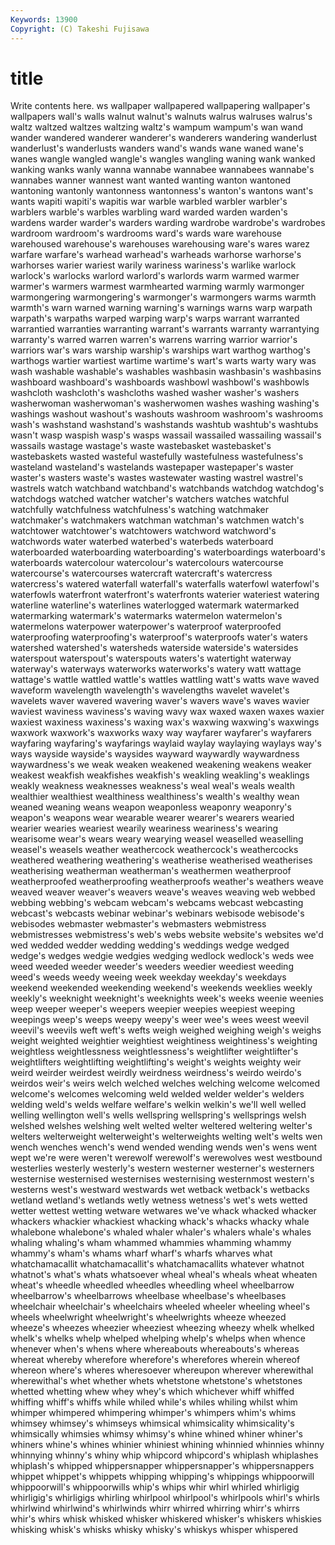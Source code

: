 ```yaml
---
Keywords: 13900 
Copyright: (C) Takeshi Fujisawa
---
```


# title

Write contents here.
ws wallpaper wallpapered wallpapering wallpaper's wallpapers wall's walls walnut walnut's
walnuts walrus walruses walrus's waltz waltzed waltzes waltzing waltz's wampum
wampum's wan wand wander wandered wanderer wanderer's wanderers wandering wanderlust
wanderlust's wanderlusts wanders wand's wands wane waned wane's wanes wangle
wangled wangle's wangles wangling waning wank wanked wanking wanks wanly
wanna wannabe wannabee wannabees wannabe's wannabes wanner wannest want wanted
wanting wanton wantoned wantoning wantonly wantonness wantonness's wanton's wantons want's
wants wapiti wapiti's wapitis war warble warbled warbler warbler's warblers
warble's warbles warbling ward warded warden warden's wardens warder warder's
warders warding wardrobe wardrobe's wardrobes wardroom wardroom's wardrooms ward's wards
ware warehouse warehoused warehouse's warehouses warehousing ware's wares warez warfare
warfare's warhead warhead's warheads warhorse warhorse's warhorses warier wariest warily
wariness wariness's warlike warlock warlock's warlocks warlord warlord's warlords warm
warmed warmer warmer's warmers warmest warmhearted warming warmly warmonger warmongering
warmongering's warmonger's warmongers warms warmth warmth's warn warned warning warning's
warnings warns warp warpath warpath's warpaths warped warping warp's warps
warrant warranted warrantied warranties warranting warrant's warrants warranty warrantying warranty's
warred warren warren's warrens warring warrior warrior's warriors war's wars
warship warship's warships wart warthog warthog's warthogs wartier wartiest wartime
wartime's wart's warts warty wary was wash washable washable's washables
washbasin washbasin's washbasins washboard washboard's washboards washbowl washbowl's washbowls washcloth
washcloth's washcloths washed washer washer's washers washerwoman washerwoman's washerwomen washes
washing washing's washings washout washout's washouts washroom washroom's washrooms wash's
washstand washstand's washstands washtub washtub's washtubs wasn't wasp waspish wasp's
wasps wassail wassailed wassailing wassail's wassails wastage wastage's waste wastebasket
wastebasket's wastebaskets wasted wasteful wastefully wastefulness wastefulness's wasteland wasteland's wastelands
wastepaper wastepaper's waster waster's wasters waste's wastes wastewater wasting wastrel
wastrel's wastrels watch watchband watchband's watchbands watchdog watchdog's watchdogs watched
watcher watcher's watchers watches watchful watchfully watchfulness watchfulness's watching watchmaker
watchmaker's watchmakers watchman watchman's watchmen watch's watchtower watchtower's watchtowers watchword
watchword's watchwords water waterbed waterbed's waterbeds waterboard waterboarded waterboarding waterboarding's
waterboardings waterboard's waterboards watercolour watercolour's watercolours watercourse watercourse's watercourses watercraft
watercraft's watercress watercress's watered waterfall waterfall's waterfalls waterfowl waterfowl's waterfowls
waterfront waterfront's waterfronts waterier wateriest watering waterline waterline's waterlines waterlogged
watermark watermarked watermarking watermark's watermarks watermelon watermelon's watermelons waterpower waterpower's
waterproof waterproofed waterproofing waterproofing's waterproof's waterproofs water's waters watershed watershed's
watersheds waterside waterside's watersides waterspout waterspout's waterspouts waters's watertight waterway
waterway's waterways waterworks waterworks's watery watt wattage wattage's wattle wattled
wattle's wattles wattling watt's watts wave waved waveform wavelength wavelength's
wavelengths wavelet wavelet's wavelets waver wavered wavering waver's wavers wave's
waves wavier waviest waviness waviness's waving wavy wax waxed waxen
waxes waxier waxiest waxiness waxiness's waxing wax's waxwing waxwing's waxwings
waxwork waxwork's waxworks waxy way wayfarer wayfarer's wayfarers wayfaring wayfaring's
wayfarings waylaid waylay waylaying waylays way's ways wayside wayside's waysides
wayward waywardly waywardness waywardness's we weak weaken weakened weakening weakens
weaker weakest weakfish weakfishes weakfish's weakling weakling's weaklings weakly weakness
weaknesses weakness's weal weal's weals wealth wealthier wealthiest wealthiness wealthiness's
wealth's wealthy wean weaned weaning weans weapon weaponless weaponry weaponry's
weapon's weapons wear wearable wearer wearer's wearers wearied wearier wearies
weariest wearily weariness weariness's wearing wearisome wear's wears weary wearying
weasel weaselled weaselling weasel's weasels weather weathercock weathercock's weathercocks weathered
weathering weathering's weatherise weatherised weatherises weatherising weatherman weatherman's weathermen weatherproof
weatherproofed weatherproofing weatherproofs weather's weathers weave weaved weaver weaver's weavers
weave's weaves weaving web webbed webbing webbing's webcam webcam's webcams
webcast webcasting webcast's webcasts webinar webinar's webinars webisode webisode's webisodes
webmaster webmaster's webmasters webmistress webmistresses webmistress's web's webs website website's
websites we'd wed wedded wedder wedding wedding's weddings wedge wedged
wedge's wedges wedgie wedgies wedging wedlock wedlock's weds wee weed
weeded weeder weeder's weeders weedier weediest weeding weed's weeds weedy
weeing week weekday weekday's weekdays weekend weekended weekending weekend's weekends
weeklies weekly weekly's weeknight weeknight's weeknights week's weeks weenie weenies
weep weeper weeper's weepers weepier weepies weepiest weeping weepings weep's
weeps weepy weepy's weer wee's wees weest weevil weevil's weevils
weft weft's wefts weigh weighed weighing weigh's weighs weight weighted
weightier weightiest weightiness weightiness's weighting weightless weightlessness weightlessness's weightlifter weightlifter's
weightlifters weightlifting weightlifting's weight's weights weighty weir weird weirder weirdest
weirdly weirdness weirdness's weirdo weirdo's weirdos weir's weirs welch welched
welches welching welcome welcomed welcome's welcomes welcoming weld welded welder
welder's welders welding weld's welds welfare welfare's welkin welkin's we'll
well welled welling wellington well's wells wellspring wellspring's wellsprings welsh
welshed welshes welshing welt welted welter weltered weltering welter's welters
welterweight welterweight's welterweights welting welt's welts wen wench wenches wench's
wend wended wending wends wen's wens went wept we're were
weren't werewolf werewolf's werewolves west westbound westerlies westerly westerly's western
westerner westerner's westerners westernise westernised westernises westernising westernmost western's westerns
west's westward westwards wet wetback wetback's wetbacks wetland wetland's wetlands
wetly wetness wetness's wet's wets wetted wetter wettest wetting wetware
wetwares we've whack whacked whacker whackers whackier whackiest whacking whack's
whacks whacky whale whalebone whalebone's whaled whaler whaler's whalers whale's
whales whaling whaling's wham whammed whammies whamming whammy whammy's wham's
whams wharf wharf's wharfs wharves what whatchamacallit whatchamacallit's whatchamacallits whatever
whatnot whatnot's what's whats whatsoever wheal wheal's wheals wheat wheaten
wheat's wheedle wheedled wheedles wheedling wheel wheelbarrow wheelbarrow's wheelbarrows wheelbase
wheelbase's wheelbases wheelchair wheelchair's wheelchairs wheeled wheeler wheeling wheel's wheels
wheelwright wheelwright's wheelwrights wheeze wheezed wheeze's wheezes wheezier wheeziest wheezing
wheezy whelk whelked whelk's whelks whelp whelped whelping whelp's whelps
when whence whenever when's whens where whereabouts whereabouts's whereas whereat
whereby wherefore wherefore's wherefores wherein whereof whereon where's wheres wheresoever
whereupon wherever wherewithal wherewithal's whet whether whets whetstone whetstone's whetstones
whetted whetting whew whey whey's which whichever whiff whiffed whiffing
whiff's whiffs while whiled while's whiles whiling whilst whim whimper
whimpered whimpering whimper's whimpers whim's whims whimsey whimsey's whimseys whimsical
whimsicality whimsicality's whimsically whimsies whimsy whimsy's whine whined whiner whiner's
whiners whine's whines whinier whiniest whining whinnied whinnies whinny whinnying
whinny's whiny whip whipcord whipcord's whiplash whiplashes whiplash's whipped whippersnapper
whippersnapper's whippersnappers whippet whippet's whippets whipping whipping's whippings whippoorwill whippoorwill's
whippoorwills whip's whips whir whirl whirled whirligig whirligig's whirligigs whirling
whirlpool whirlpool's whirlpools whirl's whirls whirlwind whirlwind's whirlwinds whirr whirred
whirring whirr's whirrs whir's whirs whisk whisked whisker whiskered whisker's
whiskers whiskies whisking whisk's whisks whisky whisky's whiskys whisper whispered
